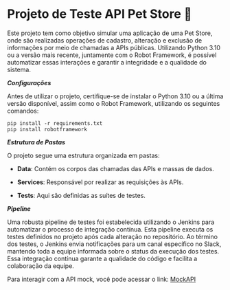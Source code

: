 # Projeto de Teste API Pet Store 🚀

Este projeto tem como objetivo simular uma aplicação de uma Pet Store, onde são realizadas operações de cadastro, alteração e exclusão de informações por meio de chamadas a APIs públicas. Utilizando Python 3.10 ou a versão mais recente, juntamente com o Robot Framework, é possível automatizar essas interações e garantir a integridade e a qualidade do sistema.

***Configurações***

Antes de utilizar o projeto, certifique-se de instalar o Python 3.10 ou a última versão disponível, assim como o Robot Framework, utilizando os seguintes comandos:
```
pip install -r requirements.txt
pip install robotframework
```

***Estrutura de Pastas***

O projeto segue uma estrutura organizada em pastas:

- **Data**: Contém os corpos das chamadas das APIs e massas de dados.
  
- **Services**: Responsável por realizar as requisições às APIs.

- **Tests**: Aqui são definidas as suítes de testes.

***Pipeline***

Uma robusta pipeline de testes foi estabelecida utilizando o Jenkins para automatizar o processo de integração contínua. Esta pipeline executa os testes definidos no projeto após cada alteração no repositório. Ao término dos testes, o Jenkins envia notificações para um canal específico no Slack, mantendo toda a equipe informada sobre o status da execução dos testes. Essa integração contínua garante a qualidade do código e facilita a colaboração da equipe.

Para interagir com a API mock, você pode acessar o link: [MockAPI](https://mockapi.io/projects)
